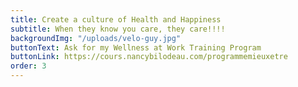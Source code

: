 ```yaml
---
title: Create a culture of Health and Happiness
subtitle: When they know you care, they care!!!!
backgroundImg: "/uploads/velo-guy.jpg"
buttonText: Ask for my Wellness at Work Training Program
buttonLink: https://cours.nancybilodeau.com/programmemieuxetre
order: 3
---
```

